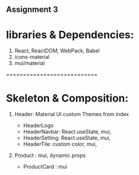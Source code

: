 ## Assignment 3

# libraries & Dependencies:

1. React, ReactDOM, WebPack, Babel
2. icons-material
3. mui/material

===========================

# Skeleton & Composition:

1. Header: Material UI custom Themes from index

    - HeaderLogo
    - HeaderNavbar: React.useState, mui,
    - HeaderSetting: React.useState, mui,
    - HeaderTile: custom color, mui,

2. Product : mui, dynamic props
    - ProductCard : mui
